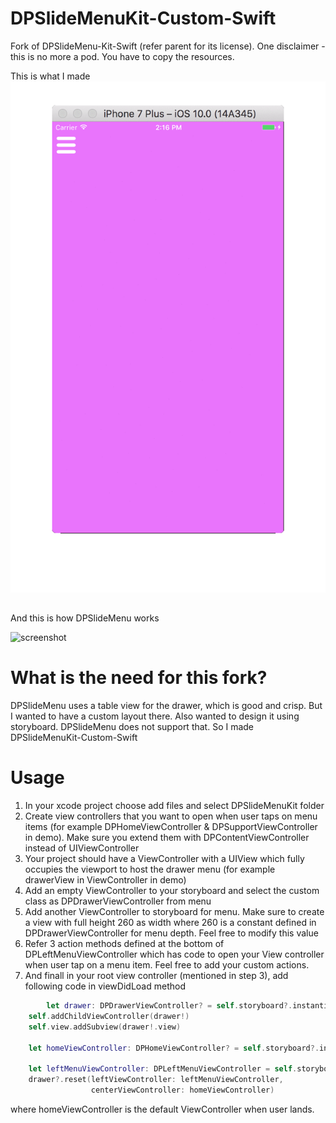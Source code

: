 # DPSlideMenuKit-Custom-Swift
Fork of DPSlideMenu-Kit-Swift (refer parent for its license).
One disclaimer - this is no more a pod. You have to copy the resources.

This is what I made
![screenshot](https://github.com/winster/DPSlideMenuKit-Swift/blob/master/new_slidemenu.gif?raw=true)

##
And this is how DPSlideMenu works

![screenshot](https://github.com/HongliYu/DPSlideMenuKit-Swift/blob/master/DPSlideMenuKit.gif?raw=true)

# What is the need for this fork?
DPSlideMenu uses a table view for the drawer, which is good and crisp. But I wanted to have a custom layout there. Also wanted to design it using storyboard. DPSlideMenu does not support that. So I made DPSlideMenuKit-Custom-Swift

# Usage

1. In your xcode project choose add files and select DPSlideMenuKit folder
2. Create view controllers that you want to open when user taps on menu items (for example DPHomeViewController & DPSupportViewController in demo). Make sure you extend them with DPContentViewController instead of UIViewController
3. Your project should have a ViewController with a UIView which fully occupies the viewport to host the drawer menu (for example drawerView in ViewController in demo) 
4. Add an empty ViewController to your storyboard and select the custom class as DPDrawerViewController from menu
5. Add another ViewController to storyboard for menu. Make sure to create a view with full height 260 as width where 260 is a constant defined in DPDrawerViewController for menu depth. Feel free to modify this value
6. Refer 3 action methods defined at the bottom of DPLeftMenuViewController which has code to open your View controller when user tap on a menu item. Feel free to add your custom actions.
7. And finall in your root view controller (mentioned in step 3), add following code in viewDidLoad method

```  swift
        let drawer: DPDrawerViewController? = self.storyboard?.instantiateViewController(withIdentifier: "DPDrawerViewController") as? DPDrawerViewController
    self.addChildViewController(drawer!)
    self.view.addSubview(drawer!.view)

    let homeViewController: DPHomeViewController? = self.storyboard?.instantiateViewController(withIdentifier: "DPHomeViewController") as? DPHomeViewController
    
    let leftMenuViewController: DPLeftMenuViewController = self.storyboard?.instantiateViewController(withIdentifier: "leftmenu") as! DPLeftMenuViewController
    drawer?.reset(leftViewController: leftMenuViewController,
                  centerViewController: homeViewController)

```

where homeViewController is the default ViewController when user lands.